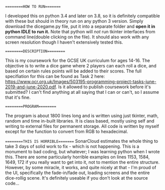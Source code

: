`========HOW TO RUN=======`

I developed this on python 3.4 and later on 3.8, so it is definitely compatible with these but should in theory run on any python 3 version. Simply download the dicegame.py file, put it into a separate folder and **open it in python IDLE to run it.** Note that python will *not* run tkinter interfaces from command line(double clicking on the file). It should also work with any screen resolution though I haven't extensively tested this.

`========DESCRIPTION========`

This is my coursework for the GCSE UK curriculum for ages 14-16. The objective is to write a dice game where 2 players can each roll a dice, and based on certain rules points will be added to their scores. The full specifiation for this can be found as Task 2 here: https://www.ocr.org.uk/Images/503195-programming-project-tasks-june-2019-and-june-2020.pdf. Is it allowed to publish coursework before it's submitted? I can't find anything at all saying that I can or can't, so I assume that it's fine.

`========PROGRAM========`

The program is about 1800 lines long and is written using just tkinter, math, random and time in-built libraries. It is class based, mostly using self and writing to external files for permanent storage. All code is written by myself except for the function to convert from RGB to hexadecimal. 

`========THIS IS HORRIBLE=======`
SonarCloud estimates the whole thing to take 3 days of solid work to fix - which is not happening. This is a monument to bad coding, but whatever; I was learning python when I wrote this. There are some particularly horrible examples on lines 1153, 1584, 1649, 172 if you really want to get into it, not to mention the entire structure. However, by some miracle, it works, and quite nicely at that - I'm proud of the UI, specifically the fade-in/fade out, loading screens and the entire dice-rollig scene. It's definitely useable if you don't look at the source code...
